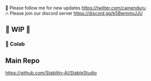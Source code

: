 🐣 Please follow me for new updates https://twitter.com/camenduru <br />
🔥 Please join our discord server https://discord.gg/k5BwmmvJJU

## 🚦 WIP 🚦

### 🦒 Colab
<!-- [![Open In Colab](https://colab.research.google.com/assets/colab-badge.svg)](https://colab.research.google.com/github/camenduru/StableStudio-colab/blob/main/stable_studio_colab.ipynb) -->

## Main Repo
https://github.com/Stability-AI/StableStudio
